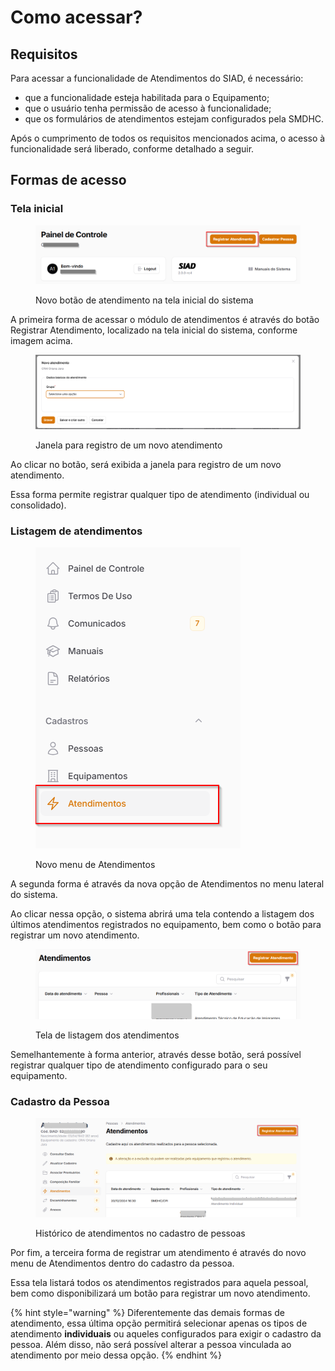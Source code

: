 # Como acessar?

## Requisitos

Para acessar a funcionalidade de Atendimentos do SIAD, é necessário:

* que a funcionalidade esteja habilitada para o Equipamento;
* que o usuário tenha permissão de acesso à funcionalidade;
* que os formulários de atendimentos estejam configurados pela SMDHC.

Após o cumprimento de todos os requisitos mencionados acima, o acesso à funcionalidade será liberado, conforme detalhado a seguir.

## Formas de acesso

### Tela inicial

<figure><img src="../../.gitbook/assets/image (9).png" alt=""><figcaption><p>Novo botão de atendimento na tela inicial do sistema</p></figcaption></figure>

A primeira forma de acessar o módulo de atendimentos é através do botão Registrar Atendimento, localizado na tela inicial do sistema, conforme imagem acima.

<figure><img src="../../.gitbook/assets/image (10).png" alt=""><figcaption><p>Janela para registro de um novo atendimento</p></figcaption></figure>

Ao clicar no botão, será exibida a janela para registro de um novo atendimento.

Essa forma permite registrar qualquer tipo de atendimento (individual ou consolidado).

### Listagem de atendimentos

<figure><img src="../../.gitbook/assets/image (11).png" alt=""><figcaption><p>Novo menu de Atendimentos</p></figcaption></figure>

A segunda forma é através da nova opção de Atendimentos no menu lateral do sistema.

Ao clicar nessa opção, o sistema abrirá uma tela contendo a listagem dos últimos atendimentos registrados no equipamento, bem como o botão para registrar um novo atendimento.

<figure><img src="../../.gitbook/assets/image (12).png" alt=""><figcaption><p>Tela de listagem dos atendimentos</p></figcaption></figure>

Semelhantemente à forma anterior, através desse botão, será possível registrar qualquer tipo de atendimento configurado para o seu equipamento.

### Cadastro da Pessoa

<figure><img src="../../.gitbook/assets/image (13).png" alt=""><figcaption><p>Histórico de atendimentos no cadastro de pessoas</p></figcaption></figure>

Por fim, a terceira forma de registrar um atendimento é através do novo menu de Atendimentos dentro do cadastro da pessoa.&#x20;

Essa tela listará todos os atendimentos registrados para aquela pessoal, bem como disponibilizará um botão para registrar um novo atendimento.

{% hint style="warning" %}
Diferentemente das demais formas de atendimento, essa última opção permitirá selecionar apenas os tipos de atendimento **individuais** ou aqueles configurados para exigir o cadastro da pessoa. Além disso, não será possível alterar a pessoa vinculada ao atendimento por meio dessa opção.
{% endhint %}
